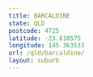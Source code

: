 ```yaml
---
title: BARCALDINE
state: QLD
postcode: 4725
latitude: -23.610575
longitude: 145.363533
url: /qld/barcaldine/
layout: suburb
---
```

